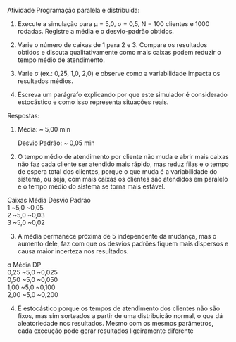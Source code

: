 Atividade Programação paralela e distribuída: 

1. Execute a simulação para µ = 5,0, σ = 0,5, N = 100 clientes e 1000 rodadas. Registre a média e o desvio-padrão obtidos.  

2. Varie o número de caixas de 1 para 2 e 3. Compare os resultados obtidos e discuta qualitativamente como mais caixas podem reduzir o tempo médio de atendimento.  

3. Varie σ (ex.: 0,25, 1,0, 2,0) e observe como a variabilidade impacta os resultados médios.  

4. Escreva um parágrafo explicando por que este simulador é considerado estocástico e como isso representa situações reais. 

 

Respostas: 

 

1. 	Média: ~ 5,00 min 

    Desvio Padrão: ~ 0,05 min 

 

2. O tempo médio de atendimento por cliente não muda e abrir mais caixas não faz cada cliente ser atendido mais rápido, mas reduz filas e o tempo de espera total dos clientes, porque o que muda é a variabilidade do sistema, ou seja, com mais caixas os clientes são atendidos em paralelo e o tempo médio do sistema se torna mais estável. 

Caixas   Média     Desvio Padrão    <br>
1        ~5,0      ~0,05   <br>
2        ~5,0      ~0,03   <br>
3        ~5,0      ~0,02   <br>


3.  A média permanece próxima de 5 independente da mudança, mas o aumento dele, faz com que os desvios padrões fiquem mais dispersos e causa maior incerteza nos resultados. 

σ      Média     DP   <br>
0,25   ~5,0      ~0,025   <br>
0,50   ~5,0      ~0,050   <br>
1,00   ~5,0      ~0,100   <br>
2,00   ~5,0      ~0,200   <br>



4. É estocástico porque os tempos de atendimento dos clientes não são fixos, mas sim sorteados a partir de uma distribuição normal, o que dá aleatoriedade nos resultados. Mesmo com os mesmos parâmetros, cada execução pode gerar resultados ligeiramente diferente 
